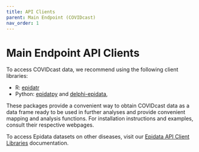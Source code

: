 ```yaml
---
title: API Clients
parent: Main Endpoint (COVIDcast)
nav_order: 1
---
```


# Main Endpoint API Clients

To access COVIDcast data, we recommend using the following client libraries:

- R: [epidatr](https://cmu-delphi.github.io/epidatr/)
- Python: [epidatpy](https://github.com/cmu-delphi/epidatpy) and [delphi-epidata](https://pypi.org/project/delphi-epidata/),

These packages provide a convenient way to obtain COVIDcast data as a data frame
ready to be used in further analyses and provide convenient mapping and analysis
functions. For installation instructions and examples, consult their respective
webpages.

To access Epidata datasets on other diseases, visit our
[Epidata API Client Libraries](client_libraries.md) documentation.

